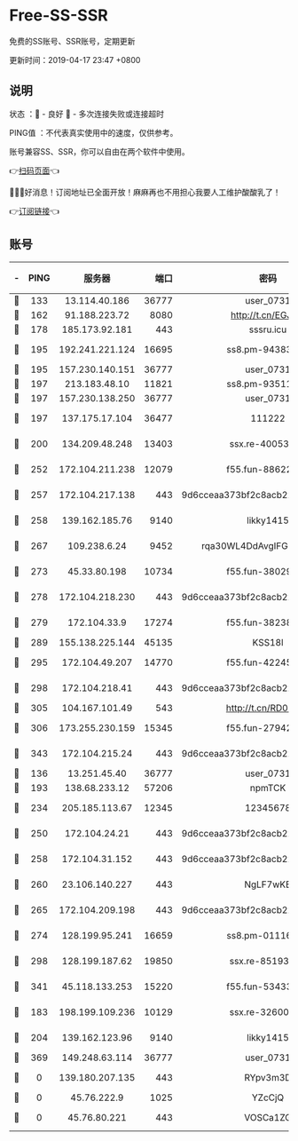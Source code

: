 # Free-SS-SSR

免费的SS账号、SSR账号，定期更新

更新时间：2019-04-17 23:47 +0800

## 说明

状态     ：🙂 - 良好 🙁 - 多次连接失败或连接超时

PING值   ：不代表真实使用中的速度，仅供参考。

账号兼容SS、SSR，你可以自由在两个软件中使用。

👉[扫码页面](https://liesauer.github.io/Free-SS-SSR/)👈

🎉🎉🎉好消息！订阅地址已全面开放！麻麻再也不用担心我要人工维护酸酸乳了！

👉[订阅链接](https://www.liesauer.net/yogurt/subscribe?ACCESS_TOKEN=DAYxR3mMaZAsaqUb)👈

## 账号

|-|PING|服务器|端口|密码|加密方式|区域|
|:----:|:----:|:-----:|-----:|:----:|:----:|:----:|
|🙂|133|13.114.40.186|36777|user_0731|chacha20|JP|
|🙂|162|91.188.223.72|8080|http://t.cn/EGJIyrl|rc4-md5|RU|
|🙂|178|185.173.92.181|443|sssru.icu|rc4-md5|RU|
|🙂|195|192.241.221.124|16695|ss8.pm-94383396|aes-256-cfb|US|
|🙂|195|157.230.140.151|36777|user_0731|chacha20|US|
|🙂|197|213.183.48.10|11821|ss8.pm-93511134|rc4-md5|RU|
|🙂|197|157.230.138.250|36777|user_0731|chacha20|US|
|🙂|197|137.175.17.104|36477|111222|aes-256-cfb|US|
|🙂|200|134.209.48.248|13403|ssx.re-40053227|aes-256-cfb|US|
|🙂|252|172.104.211.238|12079|f55.fun-88622379|aes-256-cfb|US|
|🙂|257|172.104.217.138|443|9d6cceaa373bf2c8acb22e60b6a58be6|aes-256-cfb|US|
|🙂|258|139.162.185.76|9140|likky1415|aes-256-cfb|DE|
|🙂|267|109.238.6.24|9452|rqa30WL4DdAvgIFG6Fs3znzTa|aes-256-cfb|FR|
|🙂|273|45.33.80.198|10734|f55.fun-38029419|aes-256-cfb|US|
|🙂|278|172.104.218.230|443|9d6cceaa373bf2c8acb22e60b6a58be6|aes-256-cfb|US|
|🙂|279|172.104.33.9|17274|f55.fun-38238921|aes-256-cfb|SG|
|🙂|289|155.138.225.144|45135|KSS18l|rc4-md5|US|
|🙂|295|172.104.49.207|14770|f55.fun-42245858|aes-256-cfb|SG|
|🙂|298|172.104.218.41|443|9d6cceaa373bf2c8acb22e60b6a58be6|aes-256-cfb|US|
|🙂|305|104.167.101.49|543|http://t.cn/RD0D7sx|rc4-md5|CA|
|🙂|306|173.255.230.159|15345|f55.fun-27942756|aes-256-cfb|US|
|🙂|343|172.104.215.24|443|9d6cceaa373bf2c8acb22e60b6a58be6|aes-256-cfb|US|
|🙂|136|13.251.45.40|36777|user_0731|chacha20|SG|
|🙂|193|138.68.233.12|57206|npmTCK|rc4-md5|US|
|🙂|234|205.185.113.67|12345|12345678|aes-256-cfb|US|
|🙂|250|172.104.24.21|443|9d6cceaa373bf2c8acb22e60b6a58be6|aes-256-cfb|US|
|🙂|258|172.104.31.152|443|9d6cceaa373bf2c8acb22e60b6a58be6|aes-256-cfb|US|
|🙂|260|23.106.140.227|443|NgLF7wKB|aes-256-cfb|US|
|🙂|265|172.104.209.198|443|9d6cceaa373bf2c8acb22e60b6a58be6|aes-256-cfb|US|
|🙂|274|128.199.95.241|16659|ss8.pm-01116190|aes-256-cfb|SG|
|🙂|298|128.199.187.62|19850|ssx.re-85193489|aes-256-cfb|SG|
|🙂|341|45.118.133.253|15220|f55.fun-53433183|aes-256-cfb|SG|
|🙁|183|198.199.109.236|10129|ssx.re-32600039|aes-256-cfb|US|
|🙁|204|139.162.123.96|9140|likky1415|aes-256-cfb|JP|
|🙁|369|149.248.63.114|36777|user_0731|chacha20|CA|
|🙁|0|139.180.207.135|443|RYpv3m3D|aes-256-cfb|JP|
|🙁|0|45.76.222.9|1025|YZcCjQ|rc4-md5|JP|
|🙁|0|45.76.80.221|443|VOSCa1ZG|aes-256-cfb|DE|
